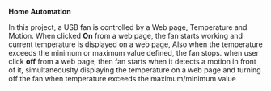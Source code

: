 __Home Automation__

In this project, a USB fan is controlled by a Web page, Temperature and Motion. When clicked __On__ from a web page, the fan starts working and current temperature is displayed on a web page, Also when the temperature exceeds the minimum or maximum value defined, the fan stops. when user click __off__ from a web page, then fan starts when it detects a motion in front of it, simultaneouslty displaying the temperature on a web page and turning off the fan when temperature exceeds the maximum/minimum value 


